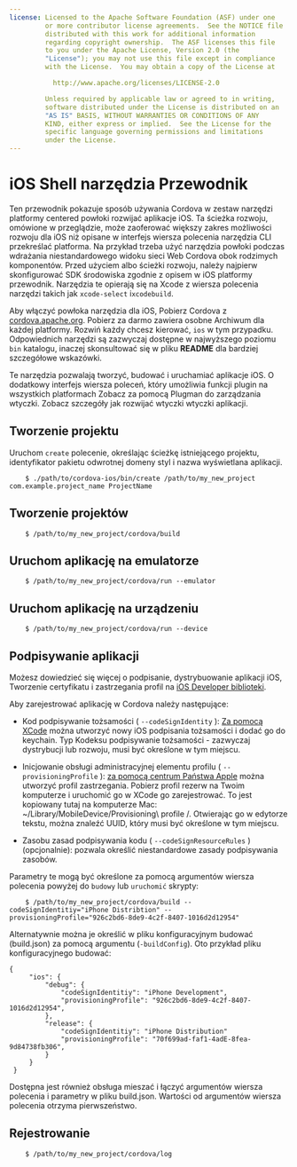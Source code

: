 ```yaml
---
license: Licensed to the Apache Software Foundation (ASF) under one
         or more contributor license agreements.  See the NOTICE file
         distributed with this work for additional information
         regarding copyright ownership.  The ASF licenses this file
         to you under the Apache License, Version 2.0 (the
         "License"); you may not use this file except in compliance
         with the License.  You may obtain a copy of the License at

           http://www.apache.org/licenses/LICENSE-2.0

         Unless required by applicable law or agreed to in writing,
         software distributed under the License is distributed on an
         "AS IS" BASIS, WITHOUT WARRANTIES OR CONDITIONS OF ANY
         KIND, either express or implied.  See the License for the
         specific language governing permissions and limitations
         under the License.
---
```


# iOS Shell narzędzia Przewodnik

Ten przewodnik pokazuje sposób używania Cordova w zestaw narzędzi platformy centered powłoki rozwijać aplikacje iOS. Ta ścieżka rozwoju, omówione w przeglądzie, może zaoferować większy zakres możliwości rozwoju dla iOS niż opisane w interfejs wiersza polecenia narzędzia CLI przekreślać platforma. Na przykład trzeba użyć narzędzia powłoki podczas wdrażania niestandardowego widoku sieci Web Cordova obok rodzimych komponentów. Przed użyciem albo ścieżki rozwoju, należy najpierw skonfigurować SDK środowiska zgodnie z opisem w iOS platformy przewodnik. Narzędzia te opierają się na Xcode z wiersza polecenia narzędzi takich jak `xcode-select` i`xcodebuild`.

Aby włączyć powłoka narzędzia dla iOS, Pobierz Cordova z [cordova.apache.org][1]. Pobierz za darmo zawiera osobne Archiwum dla każdej platformy. Rozwiń każdy chcesz kierować, `ios` w tym przypadku. Odpowiednich narzędzi są zazwyczaj dostępne w najwyższego poziomu `bin` katalogu, inaczej skonsultować się w pliku **README** dla bardziej szczegółowe wskazówki.

 [1]: http://cordova.apache.org

Te narzędzia pozwalają tworzyć, budować i uruchamiać aplikacje iOS. O dodatkowy interfejs wiersza poleceń, który umożliwia funkcji plugin na wszystkich platformach Zobacz za pomocą Plugman do zarządzania wtyczki. Zobacz szczegóły jak rozwijać wtyczki wtyczki aplikacji.

## Tworzenie projektu

Uruchom `create` polecenie, określając ścieżkę istniejącego projektu, identyfikator pakietu odwrotnej domeny styl i nazwa wyświetlana aplikacji.

        $ ./path/to/cordova-ios/bin/create /path/to/my_new_project com.example.project_name ProjectName
    

## Tworzenie projektów

        $ /path/to/my_new_project/cordova/build
    

## Uruchom aplikację na emulatorze

        $ /path/to/my_new_project/cordova/run --emulator
    

## Uruchom aplikację na urządzeniu

        $ /path/to/my_new_project/cordova/run --device
    

## Podpisywanie aplikacji

Możesz dowiedzieć się więcej o podpisanie, dystrybuowanie aplikacji iOS, Tworzenie certyfikatu i zastrzegania profil na [iOS Developer biblioteki][2].

 [2]: https://developer.apple.com/library/ios/documentation/IDEs/Conceptual/AppDistributionGuide/ConfiguringYourApp/ConfiguringYourApp.html

Aby zarejestrować aplikację w Cordova należy następujące:

*   Kod podpisywanie tożsamości ( `--codeSignIdentity` ): [Za pomocą XCode][3] można utworzyć nowy iOS podpisania tożsamości i dodać go do keychain. Typ Kodeksu podpisywanie tożsamości - zazwyczaj dystrybucji lub rozwoju, musi być określone w tym miejscu.

*   Inicjowanie obsługi administracyjnej elementu profilu ( `--provisioningProfile` ): [za pomocą centrum Państwa Apple][4] można utworzyć profil zastrzegania. Pobierz profil rezerw na Twoim komputerze i uruchomić go w XCode go zarejestrować. To jest kopiowany tutaj na komputerze Mac: ~/Library/MobileDevice/Provisioning\ profile /. Otwierając go w edytorze tekstu, można znaleźć UUID, który musi być określone w tym miejscu.

*   Zasobu zasad podpisywania kodu ( `--codeSignResourceRules` ) (opcjonalnie): pozwala określić niestandardowe zasady podpisywania zasobów.

 [3]: https://developer.apple.com/library/ios/documentation/IDEs/Conceptual/AppDistributionGuide/MaintainingCertificates/MaintainingCertificates.html#//apple_ref/doc/uid/TP40012582-CH31-SW6
 [4]: https://developer.apple.com/library/ios/documentation/IDEs/Conceptual/AppDistributionGuide/MaintainingProfiles/MaintainingProfiles.html#//apple_ref/doc/uid/TP40012582-CH30-SW61

Parametry te mogą być określone za pomocą argumentów wiersza polecenia powyżej do `budowy` lub `uruchomić` skrypty:

        $ /path/to/my_new_project/cordova/build --codeSignIdentitiy="iPhone Distribtion" --provisioningProfile="926c2bd6-8de9-4c2f-8407-1016d2d12954" 
    

Alternatywnie można je określić w pliku konfiguracyjnym budować (build.json) za pomocą argumentu (`-buildConfig`). Oto przykład pliku konfiguracyjnego budować:

    {
         "ios": {
             "debug": {
                 "codeSignIdentitiy": "iPhone Development",
                 "provisioningProfile": "926c2bd6-8de9-4c2f-8407-1016d2d12954",
             },
             "release": {
                 "codeSignIdentitiy": "iPhone Distribution"
                 "provisioningProfile": "70f699ad-faf1-4adE-8fea-9d84738fb306",
             }
         }
     }
    

Dostępna jest również obsługa mieszać i łączyć argumentów wiersza polecenia i parametry w pliku build.json. Wartości od argumentów wiersza polecenia otrzyma pierwszeństwo.

## Rejestrowanie

        $ /path/to/my_new_project/cordova/log
